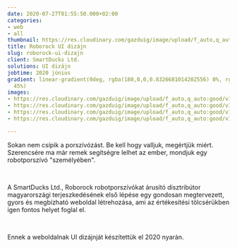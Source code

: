 ```yaml
---
date: 2020-07-27T01:55:50.000+02:00
categories:
- web
- all
thumbnail: https://res.cloudinary.com/gazduig/image/upload/f_auto,q_auto:good/v1595812465/cms/MBM_aegofs.png
title: Roborock UI dizájn
slug: roborock-ui-dizajn
client: SmartDucks Ltd.
solutions: UI dizájn
jobtime: 2020 június
gradient: linear-gradient(0deg, rgba(180,0,0,0.8326681014202556) 0%, rgba(53,149,130,0)
  45%)
images:
- https://res.cloudinary.com/gazduig/image/upload/f_auto,q_auto:good/v1595859096/cms/Group_8_yt1bvm.webp
- https://res.cloudinary.com/gazduig/image/upload/f_auto,q_auto:good/v1595859096/cms/Group_9_g8eicy.webp
- https://res.cloudinary.com/gazduig/image/upload/f_auto,q_auto:good/v1595859097/cms/Group_10_n0v0rw.webp
- https://res.cloudinary.com/gazduig/image/upload/f_auto,q_auto:good/v1595859097/cms/Group_11_oqch9z.webp

---
```

Sokan nem csípik a porszívózást. Be kell hogy valljuk, megértjük miért. Szerencsére ma már remek segítségre lelhet az ember, mondjuk egy robotporszívó "személyében".

<br>

A SmartDucks Ltd., Roborock robotporszívókat árusító disztribútor magyarországi terjeszkedésének első lépése egy gondosan megtervezett, gyors és megbízható weboldal létrehozása, ami az értékesítési tölcsérükben igen fontos helyet foglal el.

<br>

Ennek a weboldalnak UI dizájnját készítettük el 2020 nyarán.